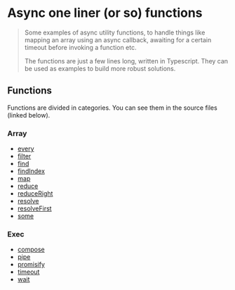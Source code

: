 # Async one liner (or so) functions

> Some examples of async utility functions, to handle things like
> mapping an array using an async callback, awaiting for a certain
> timeout before invoking a function etc.
>
> The functions are just a few lines long, written in Typescript.
> They can be used as examples to build more robust solutions.

## Functions

Functions are divided in categories. You can see them in the source files (linked below).

### Array

- [every](src/array/async-array-every.ts)
- [filter](src/array/async-array-filter.ts)
- [find](src/array/async-array-find.ts)
- [findIndex](src/array/async-array-findIndex.ts)
- [map](src/array/async-array-map.ts)
- [reduce](src/array/async-array-reduce.ts)
- [reduceRight](src/array/async-array-reduceRight.ts)
- [resolve](src/array/async-array-resolve.ts)
- [resolveFirst](src/array/async-array-resolveFirst.ts)
- [some](src/array/async-array-some.ts)

### Exec

- [compose](src/array/async-array-compose.ts)
- [pipe](src/array/async-array-pipe.ts)
- [promisify](src/array/async-array-promisify.ts)
- [timeout](src/array/async-array-timeout.ts)
- [wait](src/array/async-array-wait.ts)
